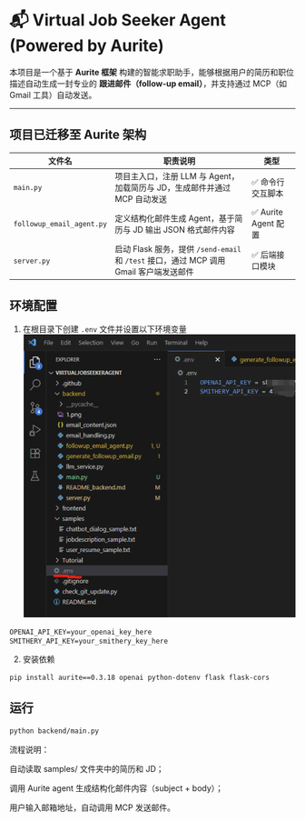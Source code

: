 # 📬 Virtual Job Seeker Agent (Powered by Aurite)

本项目是一个基于 **Aurite 框架** 构建的智能求职助手，能够根据用户的简历和职位描述自动生成一封专业的 **跟进邮件（follow-up email）**，并支持通过 MCP（如 Gmail 工具）自动发送。

---

## 项目已迁移至 Aurite 架构

| 文件名 | 职责说明 | 类型 |
|--------|-----------|------|
| `main.py` | 项目主入口，注册 LLM 与 Agent，加载简历与 JD，生成邮件并通过 MCP 自动发送 | ✅ 命令行交互脚本 |
| `followup_email_agent.py` | 定义结构化邮件生成 Agent，基于简历与 JD 输出 JSON 格式邮件内容 | ✅ Aurite Agent 配置 |
| `server.py` | 启动 Flask 服务，提供 `/send-email` 和 `/test` 接口，通过 MCP 调用 Gmail 客户端发送邮件 | ✅ 后端接口模块 |

## 环境配置

1. 在根目录下创建 `.env` 文件并设置以下环境变量
![env_screenshot](./env_screenshot.png)
```env
OPENAI_API_KEY=your_openai_key_here
SMITHERY_API_KEY=your_smithery_key_here
```
2. 安装依赖
```bash
pip install aurite==0.3.18 openai python-dotenv flask flask-cors
```
## 运行
```bash
python backend/main.py
```
流程说明：

自动读取 samples/ 文件夹中的简历和 JD；

调用 Aurite agent 生成结构化邮件内容（subject + body）；

用户输入邮箱地址，自动调用 MCP 发送邮件。